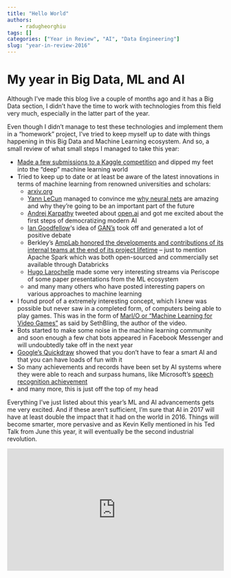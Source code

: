 ```yaml
---
title: "Hello World"
authors: 
    - radugheorghiu
tags: []
categories: ["Year in Review", "AI", "Data Engineering"]
slug: "year-in-review-2016"
---
```


# **My year in Big Data, ML and AI**

Although I’ve made this blog live a couple of months ago and it has a Big Data section, I didn’t have the time to work with technologies from this field very much, especially in the latter part of the year.

Even though I didn’t manage to test these technologies and implement them in a “homework” project, I’ve tried to keep myself up to date with things happening in this Big Data and Machine Learning ecosystem. And so, a small review of what small steps I managed to take this year:
<!-- more -->
- [Made a few submissions to a Kaggle competition](https://www.kaggle.com/c/sf-crime/leaderboard#team-245253) and dipped my feet into the “deep” machine learning world
- Tried to keep up to date or at least be aware of the latest innovations in terms of machine learning from renowned universities and scholars:
    - [arxiv.org](https://arxiv.org/)
    - [Yann LeCun](http://yann.lecun.com/) managed to convince me [why neural nets](https://www.youtube.com/watch?v=_1Cyyt-4-n8) are amazing and why they’re going to be an important part of the future
    - [Andrej Karpathy](https://twitter.com/karpathy) tweeted about [open.ai](http://open.ai/) and got me excited about the first steps of democratizing modern AI
    - [Ian Goodfellow](https://twitter.com/goodfellow_ian)‘s idea of [GAN’s](https://en.wikipedia.org/wiki/Generative_adversarial_networks) took off and generated a lot of positive debate
    - Berkley’s [AmpLab honored the developments and contributions of its internal teams at the end of its project lifetime](https://www.youtube.com/watch?v=KAacs9jYPHU) – just to mention Apache Spark which was both open-sourced and commercially set available through Databricks
    - [Hugo Larochelle](https://twitter.com/hugo_larochelle) made some very interesting streams via Periscope of some paper presentations from the ML ecosystem
    - and many many others who have posted interesting papers on various approaches to machine learning
- I found proof of a extremely interesting concept, which I knew was possible but never saw in a completed form, of computers being able to play games. This was in the form of [MarI/O or  “Machine Learning for Video Games”](https://www.youtube.com/watch?v=qv6UVOQ0F44) as said by SethBling, the author of the video.
- Bots started to make some noise in the machine learning community and soon enough a few chat bots appeared in Facebook Messenger and will undoubtedly take off in the next year
- [Google’s Quickdraw](https://quickdraw.withgoogle.com/) showed that you don’t have to fear a smart AI and that you can have loads of fun with it
- So many achievements and records have been set by AI systems where they were able to reach and surpass humans, like Microsoft’s [speech recognition achievement](http://blogs.microsoft.com/next/2016/10/18/historic-achievement-microsoft-researchers-reach-human-parity-conversational-speech-recognition/#sm.00008l7ggmpjaf1ksyq12kephnkcr)
- and many more, this is just off the top of my head

Everything I’ve just listed about this year’s ML and AI advancements gets me very excited. And if these aren’t sufficient, I’m sure that AI in 2017 will have at least double the impact that it had on the world in 2016. Things will become smarter, more pervasive and as Kevin Kelly mentioned in his Ted Talk from June this year, it will eventually be the second industrial revolution.

<div style="max-width:854px"><div style="position:relative;height:0;padding-bottom:56.25%"><iframe src="https://embed.ted.com/talks/lang/en/kevin_kelly_how_ai_can_bring_on_a_second_industrial_revolution" width="854" height="480" style="position:absolute;left:0;top:0;width:100%;height:100%" frameborder="0" scrolling="no" allowfullscreen></iframe></div></div>
